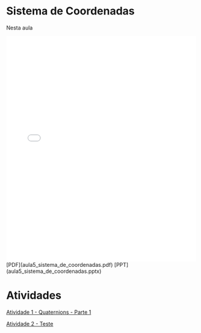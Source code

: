 # Sistema de Coordenadas

Nesta aula 

<embed height="600" src="aula5_sistema_de_coordenadas.pdf" type="application/pdf" width="100%">
[PDF](aula5_sistema_de_coordenadas.pdf)
[PPT](aula5_sistema_de_coordenadas.pptx)

# Atividades

[Atividade 1 - Quaternions - Parte 1](Atividade_Quaternions.docx)

[Atividade 2 - Teste](atividade.ipynb)